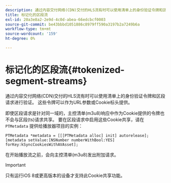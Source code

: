 ```yaml
---
description: 通过内容交付网络(CDN)交付的HLS流有时可以使用清单上的身份验证令牌和区段请求进行验证。 这些令牌可以作为URL参数或Cookie标头提供。
title: 标记化的区段流
exl-id: 20a3e8a2-2e9d-4c0d-abea-66edcbcf0003
source-git-commit: be43bbbd1051886c8979ff590a3197b2a7249b6a
workflow-type: tm+mt
source-wordcount: '159'
ht-degree: 0%

---
```


# 标记化的区段流{#tokenized-segment-streams}

通过内容交付网络(CDN)交付的HLS流有时可以使用清单上的身份验证令牌和区段请求进行验证。 这些令牌可以作为URL参数或Cookie标头提供。

即使区段请求是针对同一域的，主控清单(m3u8)响应中作为Cookie提供的令牌也不会与区段(ts)请求共享。 要在区段请求中启用这些Cookie共享，请在 `PTMetadata` 提供给播放器项目的实例： 

```
PTMetadata *metadata = [[[PTMetadata alloc] init] autorelease]; 
[metadata setValue:[NSNumber numberWithBool:YES] forKey:kSyncCookiesWithAVAsset]; 
```

在开始播放流之前，会向主控清单(m3u8)发出附加请求。

>[!IMPORTANT]
>
>只有运行iOS 8或更高版本的设备才支持此Cookie共享功能。
